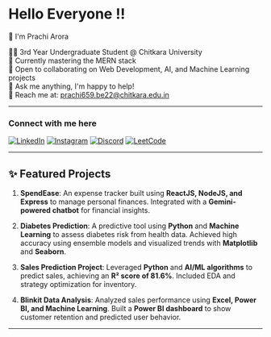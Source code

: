 
# Hello Everyone !! 
👋 I'm Prachi Arora

👩‍💻 3rd Year Undergraduate Student @ Chitkara University  
🌱 Currently mastering the MERN stack  
🤝 Open to collaborating on Web Development, AI, and Machine Learning projects  
💬 Ask me anything, I'm happy to help!  
📖 Reach me at: [prachi659.be22@chitkara.edu.in](mailto:prachi659.be22@chitkara.edu.in)

---

### Connect with me here

[![LinkedIn](https://img.shields.io/badge/LinkedIn-0077B5?style=for-the-badge&logo=linkedin&logoColor=white)](www.linkedin.com/in/prachi-arora-479947254)
[![Instagram](https://img.shields.io/badge/Instagram-E4405F?style=for-the-badge&logo=instagram&logoColor=white)](https://instagram.com/your-link)
[![Discord](https://img.shields.io/badge/Discord-5865F2?style=for-the-badge&logo=discord&logoColor=white)](Prachi#5404)
[![LeetCode](https://img.shields.io/badge/LeetCode-FFA116?style=for-the-badge&logo=leetcode&logoColor=white)](https://leetcode.com/u/Prachi_arora_/)

---

## ✨ Featured Projects

1. **SpendEase**: An expense tracker built using **ReactJS, NodeJS, and Express** to manage personal finances. Integrated with a **Gemini-powered chatbot** for financial insights.

2. **Diabetes Prediction**: A predictive tool using **Python** and **Machine Learning** to assess diabetes risk from health data. Achieved high accuracy using ensemble models and visualized trends with **Matplotlib** and **Seaborn**.

3. **Sales Prediction Project**: Leveraged **Python** and **AI/ML algorithms** to predict sales, achieving an **R² score of 81.6%**. Included EDA and strategy optimization for inventory.

4. **Blinkit Data Analysis**: Analyzed sales performance using **Excel, Power BI, and Machine Learning**. Built a **Power BI dashboard** to show customer retention and predicted user behavior.

---

